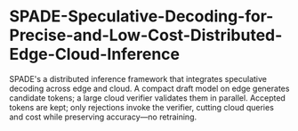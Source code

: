 # SPADE-Speculative-Decoding-for-Precise-and-Low-Cost-Distributed-Edge-Cloud-Inference
SPADE's a distributed inference framework that integrates speculative decoding across edge and cloud. A compact draft model on edge generates candidate tokens; a large cloud verifier validates them in parallel. Accepted tokens are kept; only rejections invoke the verifier, cutting cloud queries and cost while preserving accuracy—no retraining.

